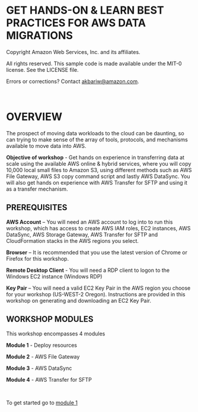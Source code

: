 GET HANDS-ON & LEARN BEST PRACTICES FOR AWS DATA MIGRATIONS<br>
=======================================================================

Copyright Amazon Web Services, Inc. and its affiliates. 

All rights reserved. This sample code is made available under the MIT-0 license. See the LICENSE file.

Errors or corrections? Contact akbariw@amazon.com.


<br>
 
OVERVIEW
========

The prospect of moving data workloads to the cloud can be daunting, so can
trying to make sense of the array of tools, protocols, and mechanisms available
to move data into AWS.  
  
**Objective of workshop** - Get hands on experience in transferring data at
scale using the available AWS online & hybrid services, where you will copy
10,000 local small files to Amazon S3, using different methods such as AWS File
Gateway, AWS S3 copy command script and lastly AWS DataSync. You will also get
hands on experience with AWS Transfer for SFTP and using it as a transfer
mechanism.



**PREREQUISITES** 
--------------------------------

**AWS Account** – You will need an AWS account to log into to run this workshop, which has access to 
create AWS IAM roles, EC2 instances, AWS DataSync, AWS Storage Gateway, AWS Transfer for SFTP and CloudFormation stacks in the AWS regions you select.

**Browser** – It is recommended that you use the latest version of Chrome or
Firefox for this workshop.

**Remote Desktop Client** - You will need a RDP client to logon to the Windows
EC2 instance (Windows RDP)

**Key Pair** – You will need a valid EC2 Key Pair in the AWS region you choose
for your workshop (US-WEST-2 Oregon). Instructions are provided in this workshop
on generating and downloading an EC2 Key Pair.



**WORKSHOP MODULES**
--------------------

This workshop encompasses 4 modules

**Module 1** - Deploy resources

**Module 2** - AWS File Gateway

**Module 3** - AWS DataSync

**Module 4** - AWS Transfer for SFTP


<br>

To get started go to [module 1](/module1/README.md)

